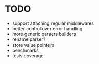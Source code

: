 # TODO

- support attaching regular middlewares
- better control over error handling
- more generic parsers builders
- rename parser?
- store value pointers
- benchmarks
- tests coverage